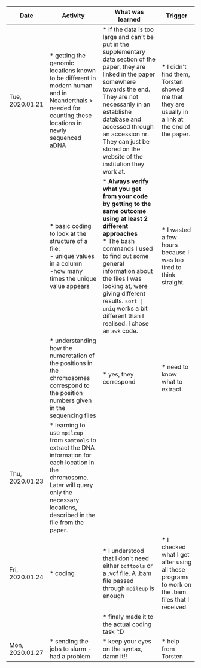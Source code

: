 |Date  	|Activity 	|What was learned 	|Trigger 	|
|---	|---	|---	|---	|
|Tue, 2020.01.21	|* getting the genomic locations known to be different in modern human and in Neanderthals > needed for counting these locations in newly sequenced aDNA   	| * If the data is too large and can't be put in the supplementary data section of the paper, they are linked in the paper somewhere towards the end. They are not necessarily in an establishe database and accessed through an accession nr. They can just be stored on the website of the institution they work at.  	| * I didn't find them, Torsten showed me that they are usually in a link at the end of the paper.  |
|   	|* basic coding to look at the structure of a file: <br> - unique values in a column<br> -how many times the unique value appears|* **Always verify what you get from your code by getting to the same outcome using at least 2 different approaches**  <br> * The bash commands I used to find out some general information about the files I was looking at, were giving different results. `sort \| uniq` works a bit different than I realised. I chose an `awk` code.| * I wasted a few hours because I was too tired to think straight.|
||* understanding how the numerotation of the positions in the chromosomes correspond to the position numbers given in the sequencing files|* yes, they correspond|* need to know what to extract|
|Thu, 2020.01.23|* learning to use `mpileup` from `samtools` to extract the DNA information for each location in the chromosome. Later will query only the necessary locations, described in the file from the paper.|   	|   	|
|Fri, 2020.01.24|* coding|* I understood that I don't need either `bcftools` or a .vcf file. A .bam file passed through `mpileup` is enough|* I checked what I get after using all these programs to work on the .bam files that I received|
|   |   	|* finaly made it to the actual coding task ':D   	|   	|
|Mon, 2020.01.27|* sending the jobs to slurm - had a problem|* keep your eyes on the syntax, damn it!!|* help from Torsten|


